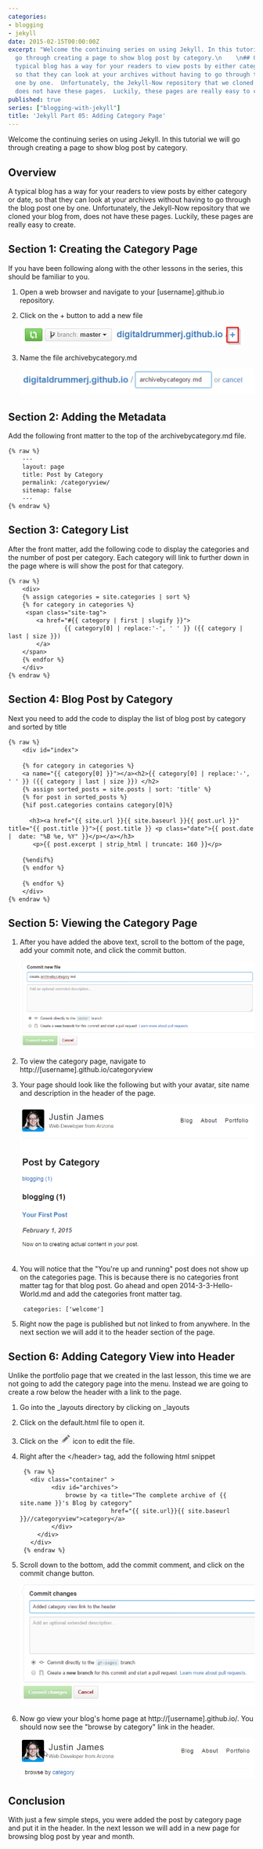 ```yaml
---
categories:
- blogging
- jekyll
date: 2015-02-15T00:00:00Z
excerpt: "Welcome the continuing series on using Jekyll. In this tutorial we will
  go through creating a page to show blog post by category.\n    \n## Overview\n\nA
  typical blog has a way for your readers to view posts by either category or date,
  so that they can look at your archives without having to go through the blog post
  one by one.  Unfortunately, the Jekyll-Now repository that we cloned your blog from,
  does not have these pages.  Luckily, these pages are really easy to create.\n"
published: true
series: ["blogging-with-jekyll"]
title: 'Jekyll Part 05: Adding Category Page'
---
```



Welcome the continuing series on using Jekyll. In this tutorial we will go through creating a page to show blog post by category.
 


## Overview

A typical blog has a way for your readers to view posts by either category or date, so that they can look at your archives without having to go through the blog post one by one.  Unfortunately, the Jekyll-Now repository that we cloned your blog from, does not have these pages.  Luckily, these pages are really easy to create.

## Section 1: Creating the Category Page

If you have been following along with the other lessons in the series, this should be familiar to you.

1. Open a web browser and navigate to your [username].github.io repository.

1. Click on the + button to add a new file

    ![Github Plus Button](/images/BloggingOnGitHub/github_add_button.png)

1.  Name the file archivebycategory.md

    ![Github Name the New File archivebycategory.md](/images/BloggingOnGitHub/github_part_5_archivebycategory_file_name.png)


## Section 2: Adding the Metadata

Add the following front matter to the top of the archivebycategory.md file.

    {% raw %}
        ---
        layout: page
        title: Post by Category
        permalink: /categoryview/
        sitemap: false
        ---
    {% endraw %}

## Section 3: Category List

After the front matter, add the following code to display the categories and the number of post per category.  Each category will link to further down in the page where is will show the post for that category.

    {% raw %}
        <div>
        {% assign categories = site.categories | sort %}
        {% for category in categories %}
         <span class="site-tag">
            <a href="#{{ category | first | slugify }}">
                    {{ category[0] | replace:'-', ' ' }} ({{ category | last | size }})
            </a>
        </span>
        {% endfor %}
        </div>
    {% endraw %}

## Section 4: Blog Post by Category

Next you need to add the code to display the list of blog post by category and sorted by title

    {% raw %}
        <div id="index">

        {% for category in categories %}
        <a name="{{ category[0] }}"></a><h2>{{ category[0] | replace:'-', ' ' }} ({{ category | last | size }}) </h2>
        {% assign sorted_posts = site.posts | sort: 'title' %}
        {% for post in sorted_posts %}
        {%if post.categories contains category[0]%}

          <h3><a href="{{ site.url }}{{ site.baseurl }}{{ post.url }}" title="{{ post.title }}">{{ post.title }} <p class="date">{{ post.date |  date: "%B %e, %Y" }}</p></a></h3>
           <p>{{ post.excerpt | strip_html | truncate: 160 }}</p>

        {%endif%}
        {% endfor %}

        {% endfor %}
        </div>
    {% endraw %}


##  Section 5: Viewing the Category Page

1. After you have added the above text, scroll to the bottom of the page, add your commit note, and    click the commit button.

    ![Github Commit archivebycategory.md](/images/BloggingOnGitHub/github_part_5_commit_archivebycategory.png)

1. To  view the category page, navigate to http://[username].github.io/categoryview

1. Your page should look like the following but with your avatar, site name and description in the header of the page.

    ![category view screenshot](/images/BloggingOnGitHub/github_part_5_archivebycategory_in_browser.png)

1. You will notice that the "You're up and running" post does not show up on the categories page.  This is because there is no categories front matter tag for that blog post.  Go ahead and open 2014-3-3-Hello-World.md and add the categories front matter tag.

        categories: ['welcome']

1. Right now the page is published but not linked to from anywhere.  In the next section we will add it to the header section of the page.

## Section 6: Adding Category View into Header

Unlike the portfolio page that we created in the last lesson, this time we are not going to add the category page into the menu.  Instead we are going to create a row below the header with a link to the page.

1. Go into the _layouts directory by clicking on _layouts

1. Click on the default.html file to open it.

1. Click on the ![github_edit_button.png](/images/BloggingOnGitHub/github_edit_button.png) icon to edit the file.

1. Right after the &lt;/header&gt; tag, add the following html snippet

        {% raw %}
          <div class="container" >
                <div id="archives">
                    browse by <a title="The complete archive of {{ site.name }}'s Blog by category"
                                 href="{{ site.url}}{{ site.baseurl }}//categoryview">category</a>
                </div>
            </div>
          </div>
        {% endraw %}

1. Scroll down to the bottom, add the commit comment, and click on the commit change button.

    ![Commit default.html changes](/images/BloggingOnGitHub/github_part_5_commit_default.png)

1. Now go view your blog's home page at http://[username].github.io/.  You should now see the "browse by category" link in the header.

    ![Blog's Home Page with Browse By Category Link in Header](/images/BloggingOnGitHub/github_part_5_browse_by_category_in_header.png)

## Conclusion

With just a few simple steps, you were added the post by category page and put it in the header.  In the next lesson we will add in a new page for browsing blog post by year and month.

